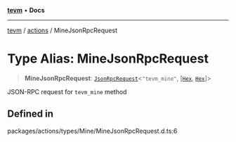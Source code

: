 [**tevm**](../../README.md) • **Docs**

***

[tevm](../../modules.md) / [actions](../README.md) / MineJsonRpcRequest

# Type Alias: MineJsonRpcRequest

> **MineJsonRpcRequest**: [`JsonRpcRequest`](../../index/type-aliases/JsonRpcRequest.md)\<`"tevm_mine"`, [[`Hex`](../../index/type-aliases/Hex.md), [`Hex`](../../index/type-aliases/Hex.md)]\>

JSON-RPC request for `tevm_mine` method

## Defined in

packages/actions/types/Mine/MineJsonRpcRequest.d.ts:6
